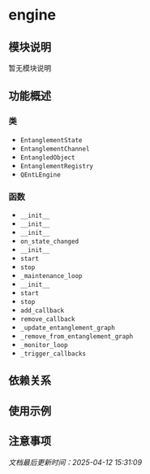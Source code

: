 # engine

## 模块说明
暂无模块说明

## 功能概述

### 类

- `EntanglementState`
- `EntanglementChannel`
- `EntangledObject`
- `EntanglementRegistry`
- `QEntLEngine`

### 函数

- `__init__`
- `__init__`
- `__init__`
- `on_state_changed`
- `__init__`
- `start`
- `stop`
- `_maintenance_loop`
- `__init__`
- `start`
- `stop`
- `add_callback`
- `remove_callback`
- `_update_entanglement_graph`
- `_remove_from_entanglement_graph`
- `_monitor_loop`
- `_trigger_callbacks`

## 依赖关系

## 使用示例

## 注意事项

*文档最后更新时间：2025-04-12 15:31:09*